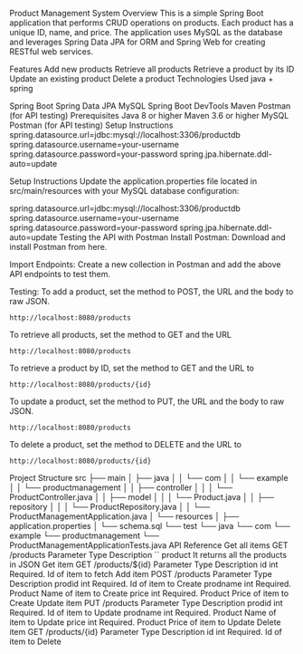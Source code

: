 Product Management System
Overview
This is a simple Spring Boot application that performs CRUD operations on products. Each product has a unique ID, name, and price. The application uses MySQL as the database and leverages Spring Data JPA for ORM and Spring Web for creating RESTful web services.

Features
Add new products
Retrieve all products
Retrieve a product by its ID
Update an existing product
Delete a product
Technologies Used
java + spring

Spring Boot
Spring Data JPA
MySQL
Spring Boot DevTools
Maven
Postman (for API testing)
Prerequisites
Java 8 or higher
Maven 3.6 or higher
MySQL
Postman (for API testing)
Setup Instructions spring.datasource.url=jdbc:mysql://localhost:3306/productdb spring.datasource.username=your-username spring.datasource.password=your-password spring.jpa.hibernate.ddl-auto=update

Setup Instructions
Update the application.properties file located in src/main/resources with your MySQL database configuration:

  spring.datasource.url=jdbc:mysql://localhost:3306/productdb
  spring.datasource.username=your-username
  spring.datasource.password=your-password
  spring.jpa.hibernate.ddl-auto=update
Testing the API with Postman
Install Postman:
Download and install Postman from here.

Import Endpoints:
Create a new collection in Postman and add the above API endpoints to test them.

Testing:
To add a product, set the method to POST, the URL and the body to raw JSON.

    http://localhost:8080/products
To retrieve all products, set the method to GET and the URL

    http://localhost:8080/products
To retrieve a product by ID, set the method to GET and the URL to

    http://localhost:8080/products/{id}
To update a product, set the method to PUT, the URL and the body to raw JSON.

    http://localhost:8080/products
To delete a product, set the method to DELETE and the URL to

    http://localhost:8080/products/{id}
Project Structure
src
├── main
│   ├── java
│   │   └── com
│   │       └── example
│   │           └── productmanagement
│   │               ├── controller
│   │               │   └── ProductController.java
│   │               ├── model
│   │               │   └── Product.java
│   │               ├── repository
│   │               │   └── ProductRepository.java
│   │               └── ProductManagementApplication.java
│   └── resources
│       ├── application.properties
│       └── schema.sql
└── test
    └── java
        └── com
            └── example
                └── productmanagement
                    └── ProductManagementApplicationTests.java
API Reference
Get all items
  GET /products
Parameter	Type	Description
``	product	It returns all the products in JSON
Get item
  GET /products/${id}
Parameter	Type	Description
id	int	Required. Id of item to fetch
Add item
  POST /products
Parameter	Type	Description
prodid	int	Required. Id of item to Create
prodname	int	Required. Product Name of item to Create
price	int	Required. Product Price of item to Create
Update item
  PUT /products
Parameter	Type	Description
prodid	int	Required. Id of item to Update
prodname	int	Required. Product Name of item to Update
price	int	Required. Product Price of item to Update
Delete item
  GET /products/{id}
Parameter	Type	Description
id	int	Required. Id of item to Delete
